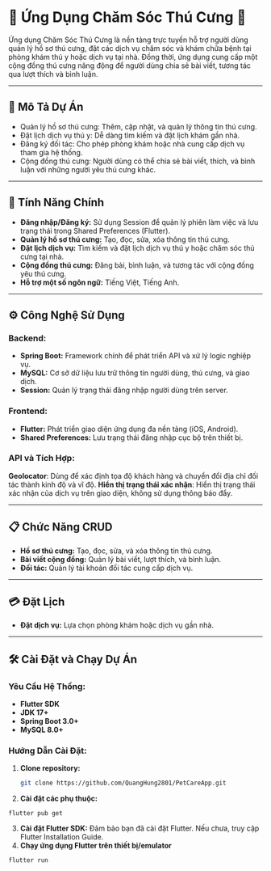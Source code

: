 # 🐾 Ứng Dụng Chăm Sóc Thú Cưng 🐾  

Ứng dụng Chăm Sóc Thú Cưng là nền tảng trực tuyến hỗ trợ người dùng quản lý hồ sơ thú cưng, đặt các dịch vụ chăm sóc và khám chữa bệnh tại phòng khám thú y hoặc dịch vụ tại nhà. Đồng thời, ứng dụng cung cấp một cộng đồng thú cưng năng động để người dùng chia sẻ bài viết, tương tác qua lượt thích và bình luận.  

---

## 🎯 **Mô Tả Dự Án**  
- Quản lý hồ sơ thú cưng: Thêm, cập nhật, và quản lý thông tin thú cưng.  
- Đặt lịch dịch vụ thú y: Dễ dàng tìm kiếm và đặt lịch khám gần nhà.  
- Đăng ký đối tác: Cho phép phòng khám hoặc nhà cung cấp dịch vụ tham gia hệ thống.  
- Cộng đồng thú cưng: Người dùng có thể chia sẻ bài viết, thích, và bình luận với những người yêu thú cưng khác.  

---

## 🚀 **Tính Năng Chính**  
- **Đăng nhập/Đăng ký:** Sử dụng Session để quản lý phiên làm việc và lưu trạng thái trong Shared Preferences (Flutter).  
- **Quản lý hồ sơ thú cưng:** Tạo, đọc, sửa, xóa thông tin thú cưng.  
- **Đặt lịch dịch vụ:** Tìm kiếm và đặt lịch dịch vụ thú y hoặc chăm sóc thú cưng tại nhà.  
- **Cộng đồng thú cưng:** Đăng bài, bình luận, và tương tác với cộng đồng yêu thú cưng.   
- **Hỗ trợ một số ngôn ngữ:** Tiếng Việt, Tiếng Anh.  

---

## ⚙️ **Công Nghệ Sử Dụng**  

### **Backend:**  
- **Spring Boot:** Framework chính để phát triển API và xử lý logic nghiệp vụ.  
- **MySQL:** Cơ sở dữ liệu lưu trữ thông tin người dùng, thú cưng, và giao dịch.  
- **Session:** Quản lý trạng thái đăng nhập người dùng trên server.  

### **Frontend:**  
- **Flutter:** Phát triển giao diện ứng dụng đa nền tảng (iOS, Android).  
- **Shared Preferences:** Lưu trạng thái đăng nhập cục bộ trên thiết bị.  

### **API và Tích Hợp:**  
**Geolocator**: Dùng để xác định tọa độ khách hàng và chuyển đổi địa chỉ đối tác thành kinh độ và vĩ độ.
**Hiển thị trạng thái xác nhận**: Hiển thị trạng thái xác nhận của dịch vụ trên giao diện, không sử dụng thông báo đẩy.

---

## 📋 **Chức Năng CRUD**  
- **Hồ sơ thú cưng:** Tạo, đọc, sửa, và xóa thông tin thú cưng.  
- **Bài viết cộng đồng:** Quản lý bài viết, lượt thích, và bình luận.  
- **Đối tác:** Quản lý tài khoản đối tác cung cấp dịch vụ.  

---

## 💳 **Đặt Lịch**  
- **Đặt dịch vụ:** Lựa chọn phòng khám hoặc dịch vụ gần nhà.  

---

## 🛠️ **Cài Đặt và Chạy Dự Án**  

### **Yêu Cầu Hệ Thống:**  
- **Flutter SDK**  
- **JDK 17+**  
- **Spring Boot 3.0+**  
- **MySQL 8.0+**  

### **Hướng Dẫn Cài Đặt:**  

1. **Clone repository:**  
   ```bash
   git clone https://github.com/QuangHung2801/PetCareApp.git

2. **Cài đặt các phụ thuộc:**
```
flutter pub get
```
3. **Cài đặt Flutter SDK:**
Đảm bảo bạn đã cài đặt Flutter. Nếu chưa, truy cập Flutter Installation Guide.
4. **Chạy ứng dụng Flutter trên thiết bị/emulator**
```
flutter run
```
